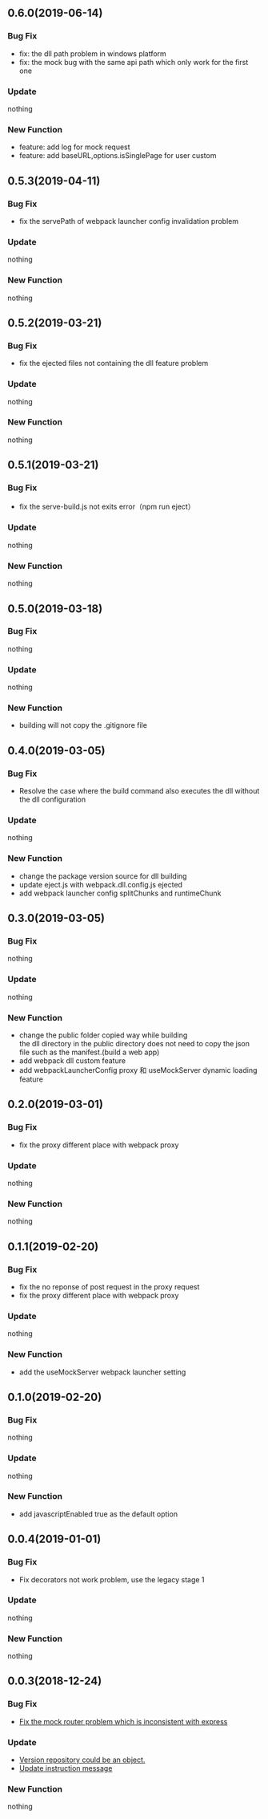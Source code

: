 ## 0.6.0(2019-06-14)

### Bug Fix

- fix: the dll path problem in windows platform
- fix: the mock bug with the same api path which only work for the first one

### Update

nothing

### New Function

- feature: add log for mock request
- feature: add baseURL,options.isSinglePage for user custom

## 0.5.3(2019-04-11)

### Bug Fix

- fix the servePath of webpack launcher config invalidation problem

### Update

nothing

### New Function

nothing

## 0.5.2(2019-03-21)

### Bug Fix

- fix the ejected files not containing the dll feature problem

### Update

nothing

### New Function

nothing

## 0.5.1(2019-03-21)

### Bug Fix

- fix the serve-build.js not exits error（npm run eject）

### Update

nothing

### New Function

nothing

## 0.5.0(2019-03-18)

### Bug Fix

nothing

### Update

nothing

### New Function

- building will not copy the .gitignore file

## 0.4.0(2019-03-05)

### Bug Fix

- Resolve the case where the build command also executes the dll without the dll configuration

### Update

nothing

### New Function

- change the package version source for dll building
- update eject.js with webpack.dll.config.js ejected
- add webpack launcher config splitChunks and runtimeChunk

## 0.3.0(2019-03-05)

### Bug Fix

nothing

### Update

nothing

### New Function

- change the public folder copied way while building  
  the dll directory in the public directory does not need to copy the json file such as the manifest.(build a web app)
- add webpack dll custom feature
- add webpackLauncherConfig proxy 和 useMockServer dynamic loading feature

## 0.2.0(2019-03-01)

### Bug Fix

- fix the proxy different place with webpack proxy

### Update

nothing

### New Function

nothing

## 0.1.1(2019-02-20)

### Bug Fix

- fix the no reponse of post request in the proxy request
- fix the proxy different place with webpack proxy

### Update

nothing

### New Function

- add the useMockServer webpack launcher setting

## 0.1.0(2019-02-20)

### Bug Fix

nothing

### Update

nothing

### New Function

- add javascriptEnabled true as the default option

## 0.0.4(2019-01-01)

### Bug Fix

- Fix decorators not work problem, use the legacy stage 1

### Update

nothing

### New Function

nothing

## 0.0.3(2018-12-24)

### Bug Fix

- [Fix the mock router problem which is inconsistent with express](https://github.com/dog-days/webpack-launcher/commit/c75b2054a96a0dc09029484aba1a096209001cf9)

### Update

- [Version repository could be an object.](https://github.com/dog-days/webpack-launcher/commit/745cb989b31cb7e2e204e1e2faf19f8d366c3240)
- [Update instruction message](https://github.com/dog-days/webpack-launcher/commit/e15e56da203bc0c2e62a0deacbfdf6299bbc61f5)

### New Function

nothing
